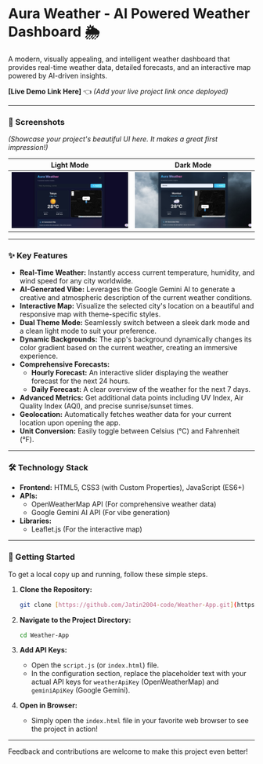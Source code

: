 # Aura Weather - AI Powered Weather Dashboard 🌦️

A modern, visually appealing, and intelligent weather dashboard that provides real-time weather data, detailed forecasts, and an interactive map powered by AI-driven insights.

**[Live Demo Link Here]** 👈 *(Add your live project link once deployed)*

---

### 📸 Screenshots

*(Showcase your project's beautiful UI here. It makes a great first impression!)*

| Light Mode | Dark Mode |
| :---: | :---: |
| ![Light Mode Screenshot](./Screenshot.png.jpg) | ![Dark Mode Screenshot](./Screenshot1.png.jpg) |

---

### ✨ Key Features

* **Real-Time Weather:** Instantly access current temperature, humidity, and wind speed for any city worldwide.
* **AI-Generated Vibe:** Leverages the Google Gemini AI to generate a creative and atmospheric description of the current weather conditions.
* **Interactive Map:** Visualize the selected city's location on a beautiful and responsive map with theme-specific styles.
* **Dual Theme Mode:** Seamlessly switch between a sleek dark mode and a clean light mode to suit your preference.
* **Dynamic Backgrounds:** The app's background dynamically changes its color gradient based on the current weather, creating an immersive experience.
* **Comprehensive Forecasts:**
    * **Hourly Forecast:** An interactive slider displaying the weather forecast for the next 24 hours.
    * **Daily Forecast:** A clear overview of the weather for the next 7 days.
* **Advanced Metrics:** Get additional data points including UV Index, Air Quality Index (AQI), and precise sunrise/sunset times.
* **Geolocation:** Automatically fetches weather data for your current location upon opening the app.
* **Unit Conversion:** Easily toggle between Celsius (°C) and Fahrenheit (°F).

---

### 🛠️ Technology Stack

* **Frontend:** HTML5, CSS3 (with Custom Properties), JavaScript (ES6+)
* **APIs:**
    * OpenWeatherMap API (For comprehensive weather data)
    * Google Gemini AI API (For vibe generation)
* **Libraries:**
    * Leaflet.js (For the interactive map)

---

### 🚀 Getting Started

To get a local copy up and running, follow these simple steps.

1.  **Clone the Repository:**
    ```bash
    git clone [https://github.com/Jatin2004-code/Weather-App.git](https://github.com/Jatin2004-code/Weather-App.git)
    ```
2.  **Navigate to the Project Directory:**
    ```bash
    cd Weather-App
    ```
3.  **Add API Keys:**
    * Open the `script.js` (or `index.html`) file.
    * In the configuration section, replace the placeholder text with your actual API keys for `weatherApiKey` (OpenWeatherMap) and `geminiApiKey` (Google Gemini).

4.  **Open in Browser:**
    * Simply open the `index.html` file in your favorite web browser to see the project in action!

---

Feedback and contributions are welcome to make this project even better!
